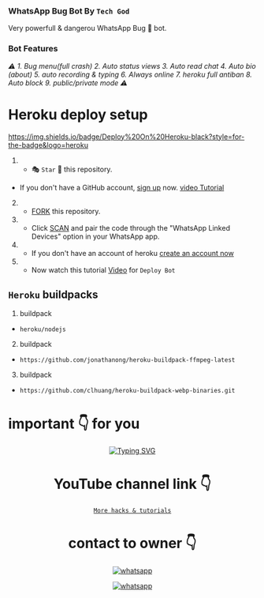 ### WhatsApp Bug Bot By `Tech God`
Very powerfull & dangerou WhatsApp Bug 🐛 bot. 
### Bot Features
*⚠️ 1. Bug menu(full crash) 2. Auto status views 3. Auto read chat 4. Auto bio (about) 5. auto recording & typing 6. Always online 7. heroku full antiban 8. Auto block 9. public/private mode ⚠️*


# Heroku deploy setup
https://img.shields.io/badge/Deploy%20On%20Heroku-black?style=for-the-badge&logo=heroku

   1. - 🎭 `Star` 🌟 this repository.
- If you don't have a GitHub account, [sign up](https://github.com/join) now. [video Tutorial](https://youtu.be/D9ep0hVF8-c?si=Rn0D1E5-VErXKlap)
2.  - [FORK](https://github.com/techgod143/TECH-GOD-BUG-BOT/fork) this repository.
3.   - Click [SCAN](https://replit.com/@DGXeon/Xeon-PairCode?v=1) and pair the code through the "WhatsApp Linked Devices" option in your WhatsApp app.

4.   - If you don't have an account of heroku [create an account now](https://youtu.be/MFA2p4-BviQ?si=PYVzRn6wnpE4_0Im)
5.  - Now watch this tutorial [Video](https://youtu.be/hjjzFlZmRqk) for `Deploy Bot`



## `Heroku` buildpacks
1. buildpack
-     heroku/nodejs
   
2. buildpack
-     https://github.com/jonathanong/heroku-buildpack-ffmpeg-latest
3. buildpack

-     https://github.com/clhuang/heroku-buildpack-webp-binaries.git





#  important 👇 for you

<div align="center">
<a href="https://www.instagram.com/techgod143/"><img src="https://readme-typing-svg.demolab.com?font=Ribeye&size=50&pause=1000&color=G0B1&center=true&width=910&height=100&lines=Don't+Forget+To+Subscribe;my+YouTube+Channel;PROGRAM+By+TECH+GOD" alt="Typing SVG" /></a>
  
# YouTube channel link 👇 
   [`More hacks & tutorials`](youtube.com/@techgod143)

# contact to owner 👇    
<a aria-label="Join our chats" href="https://whatsapp.com/channel/0029Va9Ufzi8kyyEnEHvOm1h" target="_blank">
    <img alt="whatsapp" src="https://img.shields.io/badge/Whatsapp%20channel-25D366?style=for-the-badge&logo=whatsapp&logoColor=white" />
</p>
<a aria-label="Join our chats" href="(https://whatsapp.com/channel/0029Va9Ufzi8kyyEnEHvOm1h)" target="_blank">
    <img alt="whatsapp" src="https://img.shields.io/badge/Number%20in%20Channel%20description-25D366?style=for-the-badge&logo=whatsapp&logoColor=white" />
</p>
